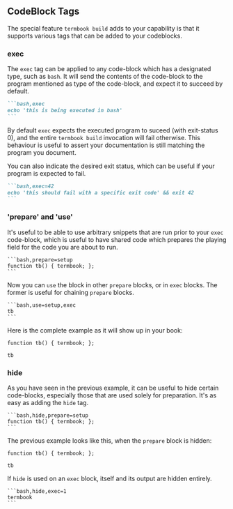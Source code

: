 ## CodeBlock Tags

The special feature `termbook build` adds to your capability is that it supports
various tags that can be added to your codeblocks.

### exec

The `exec` tag can be applied to any code-block which has a designated type, such
as `bash`.
It will send the contents of the code-block to the program mentioned as type of the
code-block, and expect it to succeed by default.

````markdown
```bash,exec
echo 'this is being executed in bash'
```
````

By default `exec` expects the executed program to suceed (with exit-status 0), 
and the entire `termbook build` invocation will fail otherwise. This behaviour
is useful to assert your documentation is still matching the program you document.

You can also indicate the desired exit status, which can be useful if your program
is expected to fail.

````markdown
```bash,exec=42
echo 'this should fail with a specific exit code' && exit 42
```
````

### 'prepare' and 'use'

It's useful to be able to use arbitrary snippets that are run prior to your `exec`
code-block, which is useful to have shared code which prepares the playing field
for the code you are about to run.


````
```bash,prepare=setup
function tb() { termbook; };
```
````

Now you can `use` the block in other `prepare` blocks, or in `exec` blocks. The
former is useful for chaining `prepare` blocks.

````
```bash,use=setup,exec
tb
```
````

Here is the complete example as it will show up in your book:

```bash,prepare=alias
function tb() { termbook; };
```

```bash,use=alias,exec=1
tb
```

### hide

As you have seen in the previous example, it can be useful to hide certain code-blocks,
especially those that are used solely for preparation. It's as easy as adding the `hide`
tag.

````
```bash,hide,prepare=setup
function tb() { termbook; };
```
````

The previous example looks like this, when the `prepare` block is hidden:

```bash,hide,prepare=alias
function tb() { termbook; };
```

```bash,use=alias,exec=1
tb
```

If `hide` is used on an `exec` block, itself and its output are hidden entirely.

````
```bash,hide,exec=1
termbook
```
````
